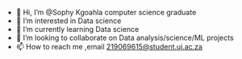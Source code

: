 - 👋 Hi, I’m @Sophy Kgoahla computer science graduate 
- 👀 I’m interested in Data science
- 🌱 I’m currently learning Data science
- 💞️ I’m looking to collaborate on Data analysis/science/ML projects
- 📫 How to reach me ,email 219069615@student.uj.ac.za

<!---
Sophy-219069615/Sophy-219069615 is a ✨ special ✨ repository because its `README.md` (this file) appears on your GitHub profile.
You can click the Preview link to take a look at your changes.
--->
